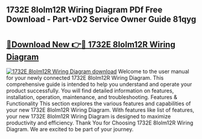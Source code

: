 ## 1732E 8Iolm12R Wiring Diagram PDf Free Download - Part-vD2 Service Owner Guide 81qyg

# <h2><a href="http://dfu9ehz.blite.top/?on=1732E+8Iolm12R+Wiring+Diagram">🔗Download New 👉🔴 1732E 8Iolm12R Wiring Diagram</a></h2>

[![1732E 8Iolm12R Wiring Diagram download](https://i.imgur.com/lujVjoI.png)](http://dfu9ehz.blite.top/?on=1732E+8Iolm12R+Wiring+Diagram)
Welcome to the user manual for your newly connected 1732E 8Iolm12R Wiring Diagram. This comprehensive guide is intended to help you understand and operate your product successfully. You will find detailed information on features, installation, operation, maintenance, and troubleshooting. Features & Functionality This section explores the various features and capabilities of your new 1732E 8Iolm12R Wiring Diagram. With features like list of features, your new 1732E 8Iolm12R Wiring Diagram is designed to maximize productivity and efficiency. Thank You for Choosing 1732E 8Iolm12R Wiring Diagram. We are excited to be part of your journey.
